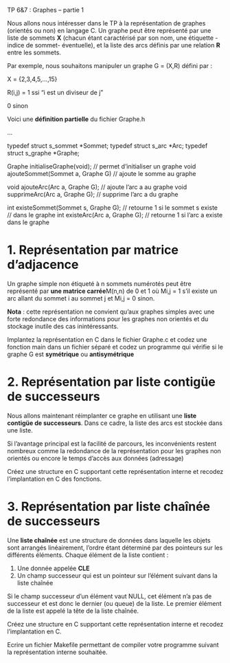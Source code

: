 

TP 6&7 : Graphes – partie 1

Nous allons nous intéresser dans le TP à la représentation de graphes (orientés ou non) en langage C.
Un graphe peut être représenté par une liste de sommets **X** (chacun étant caractérisé par son nom, une étiquette -indice de sommet- éventuelle), et la liste des arcs définis par une relation **R** entre les sommets.

Par exemple, nous souhaitons manipuler un graphe G = (X,R) défini par :

X = {2,3,4,5,…,15}

R(i,j) = 1 ssi “i est un diviseur de j”

0 sinon

Voici une **définition partielle** du fichier Graphe.h

…

typedef struct s\_sommet \*Sommet;
typedef struct s\_arc \*Arc;
typedef struct s\_graphe \*Graphe;

Graphe initialiseGraphe(void); // permet d’initialiser un graphe
void ajouteSommet(Sommet a, Graphe G) // ajoute le somme au graphe

void ajouteArc(Arc a, Graphe G); // ajoute l’arc a au graphe
void supprimeArc(Arc a, Graphe G); // supprime l’arc a du graphe

int existeSommet(Sommet s, Graphe G); // retourne 1 si le sommet s existe
// dans le graphe
int existeArc(Arc a, Graphe G); // retourne 1 si l’arc a existe dans le graphe

# 1. Représentation par matrice d’adjacence

Un graphe simple non étiqueté à n sommets numérotés peut être représenté par **une matrice carrée**M(n,n) de 0 et 1 où Mi,j = 1 s’il existe un arc allant du sommet i au sommet j et Mi,j = 0 sinon.

**Nota** : cette représentation ne convient qu’aux graphes simples avec une forte redondance des informations pour les graphes non orientés et du stockage inutile des cas inintéressants.

Implantez la représentation en C dans le fichier Graphe.c et codez une fonction main dans un fichier séparé et codez un programme qui vérifie si le graphe G est **symétrique** ou **antisymétrique**

# 2. Représentation par liste contigüe de successeurs

Nous allons maintenant réimplanter ce graphe en utilisant une **liste contigüe de successeurs**. Dans ce cadre, la liste des arcs est stockée dans une liste.

Si l’avantage principal est la facilité de parcours, les inconvénients restent nombreux comme la redondance de la représentation pour les graphes non orientés ou encore le temps d’accès aux données (adressage)

Créez une structure en C supportant cette représentation interne et recodez l’implantation en C des fonctions.

# 3. Représentation par liste chaînée de successeurs

Une **liste chaînée** est une structure de données dans laquelle les objets sont arrangés linéairement, l’ordre étant déterminé par des pointeurs sur les différents éléments. Chaque élément de la liste contient :

1. Une donnée appelée **CLE**
2. Un champ successeur qui est un pointeur sur l’élément suivant dans la liste chaînée

Si le champ successeur d’un élément vaut NULL, cet élément n’a pas de successeur et est donc le dernier (ou queue) de la liste. Le premier élément de la liste est appelé la tête de la liste chaînée.

Créez une structure en C supportant cette représentation interne et recodez l’implantation en C.

Ecrire un fichier Makefile permettant de compiler votre programme suivant la représentation interne souhaitée.


